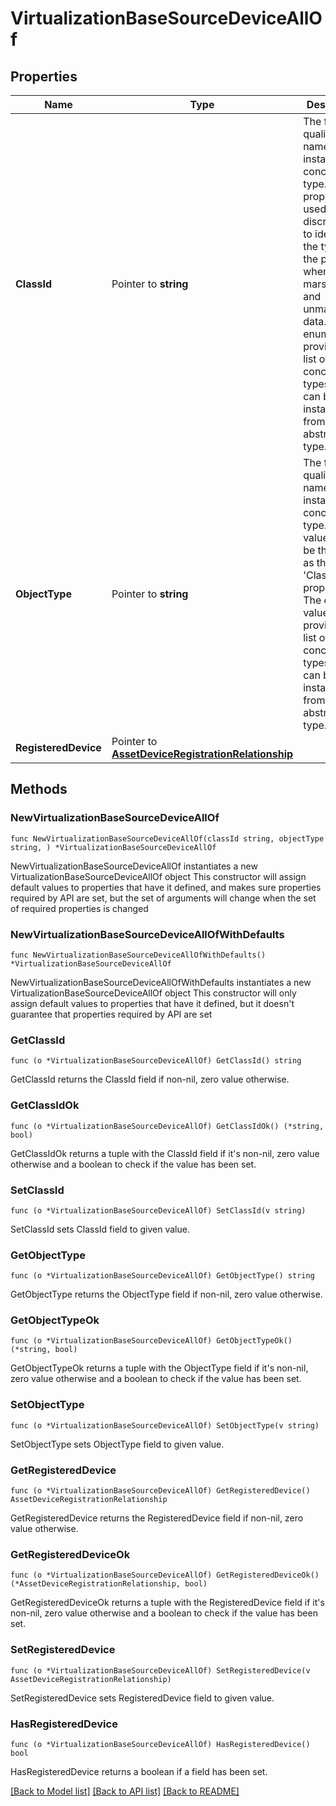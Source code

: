 # VirtualizationBaseSourceDeviceAllOf

## Properties

Name | Type | Description | Notes
------------ | ------------- | ------------- | -------------
**ClassId** | Pointer to **string** | The fully-qualified name of the instantiated, concrete type. This property is used as a discriminator to identify the type of the payload when marshaling and unmarshaling data. The enum values provides the list of concrete types that can be instantiated from this abstract type. | 
**ObjectType** | Pointer to **string** | The fully-qualified name of the instantiated, concrete type. The value should be the same as the &#39;ClassId&#39; property. The enum values provides the list of concrete types that can be instantiated from this abstract type. | 
**RegisteredDevice** | Pointer to [**AssetDeviceRegistrationRelationship**](asset.DeviceRegistration.Relationship.md) |  | [optional] 

## Methods

### NewVirtualizationBaseSourceDeviceAllOf

`func NewVirtualizationBaseSourceDeviceAllOf(classId string, objectType string, ) *VirtualizationBaseSourceDeviceAllOf`

NewVirtualizationBaseSourceDeviceAllOf instantiates a new VirtualizationBaseSourceDeviceAllOf object
This constructor will assign default values to properties that have it defined,
and makes sure properties required by API are set, but the set of arguments
will change when the set of required properties is changed

### NewVirtualizationBaseSourceDeviceAllOfWithDefaults

`func NewVirtualizationBaseSourceDeviceAllOfWithDefaults() *VirtualizationBaseSourceDeviceAllOf`

NewVirtualizationBaseSourceDeviceAllOfWithDefaults instantiates a new VirtualizationBaseSourceDeviceAllOf object
This constructor will only assign default values to properties that have it defined,
but it doesn't guarantee that properties required by API are set

### GetClassId

`func (o *VirtualizationBaseSourceDeviceAllOf) GetClassId() string`

GetClassId returns the ClassId field if non-nil, zero value otherwise.

### GetClassIdOk

`func (o *VirtualizationBaseSourceDeviceAllOf) GetClassIdOk() (*string, bool)`

GetClassIdOk returns a tuple with the ClassId field if it's non-nil, zero value otherwise
and a boolean to check if the value has been set.

### SetClassId

`func (o *VirtualizationBaseSourceDeviceAllOf) SetClassId(v string)`

SetClassId sets ClassId field to given value.


### GetObjectType

`func (o *VirtualizationBaseSourceDeviceAllOf) GetObjectType() string`

GetObjectType returns the ObjectType field if non-nil, zero value otherwise.

### GetObjectTypeOk

`func (o *VirtualizationBaseSourceDeviceAllOf) GetObjectTypeOk() (*string, bool)`

GetObjectTypeOk returns a tuple with the ObjectType field if it's non-nil, zero value otherwise
and a boolean to check if the value has been set.

### SetObjectType

`func (o *VirtualizationBaseSourceDeviceAllOf) SetObjectType(v string)`

SetObjectType sets ObjectType field to given value.


### GetRegisteredDevice

`func (o *VirtualizationBaseSourceDeviceAllOf) GetRegisteredDevice() AssetDeviceRegistrationRelationship`

GetRegisteredDevice returns the RegisteredDevice field if non-nil, zero value otherwise.

### GetRegisteredDeviceOk

`func (o *VirtualizationBaseSourceDeviceAllOf) GetRegisteredDeviceOk() (*AssetDeviceRegistrationRelationship, bool)`

GetRegisteredDeviceOk returns a tuple with the RegisteredDevice field if it's non-nil, zero value otherwise
and a boolean to check if the value has been set.

### SetRegisteredDevice

`func (o *VirtualizationBaseSourceDeviceAllOf) SetRegisteredDevice(v AssetDeviceRegistrationRelationship)`

SetRegisteredDevice sets RegisteredDevice field to given value.

### HasRegisteredDevice

`func (o *VirtualizationBaseSourceDeviceAllOf) HasRegisteredDevice() bool`

HasRegisteredDevice returns a boolean if a field has been set.


[[Back to Model list]](../README.md#documentation-for-models) [[Back to API list]](../README.md#documentation-for-api-endpoints) [[Back to README]](../README.md)


